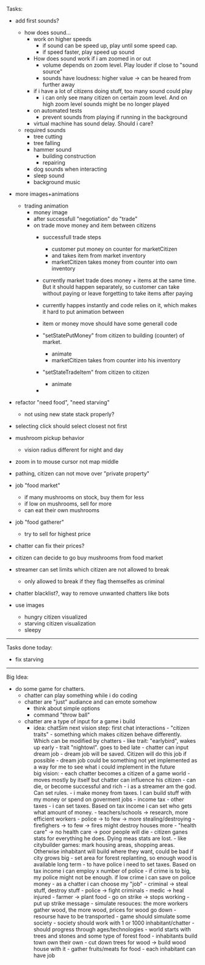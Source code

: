 Tasks:
- add first sounds?
    - how does sound...
        - work on higher speeds 
            - if sound can be speed up, play until some speed cap. 
            - if speed faster, play speed up sound
        - How does sound work if i am zoomed in or out
            - volume depends on zoom level. Play louder if close to "sound source"
            - sounds have loudness: higher value -> can be heared from further away
        - if i have a lot of citizens doing stuff, too many sound could play
            - i can only see many citizen on certain zoom level. And on high zoom level sounds might be no longer played
        - on automated tests
            - prevent sounds from playing if running in the background
        - virtual machine has sound delay. Should i care?
    - required sounds
        - tree cutting
        - tree falling
        - hammer sound
            - building construction
            - repairing
        - dog sounds when interacting
        - sleep sound
        - background music
- more images+animations
    - trading animation
        - money image
        - after successfull "negotiation" do "trade"
        - on trade move money and item between citizens
            - successfull trade steps
                - customer put money on counter for marketCitizen
                - and takes item from market inventory
                - marketCitizen takes money from counter into own inventory

            - currently market trade does money + items at the same time. But it should happen separately, so customer can take without paying or leave forgetting to take items after paying
            - currently happes instantly and code relies on it, which makes it hard to put animation between
            - item or money move should have some generall code
            - "setStatePutMoney" from citizen to building (counter) of market.
                - animate
                - marketCitizen takes from counter into his inventory
            - "setStateTradeItem" from citizen to citizen
                - animate
            - 
- refactor "need food", "need starving"
    - not using new state stack properly?

- selecting click should select closest not first
- mushroom pickup behavior
    - vision radius different for night and day
- zoom in to mouse cursor not map middle

- pathing, citizen can not move over "private property"
- job "food market"
    - if many mushrooms on stock, buy them for less
    - if low on mushrooms, sell for more
    - can eat their own mushrooms
- job "food gatherer"
    - try to sell for highest price
- chatter can fix their prices?
- citizen can decide to go buy mushrooms from food market
- streamer can set limits which citizen are not allowed to break
    - only allowed to break if they flag themselfes as criminal
- chatter blacklist?, way to remove unwanted chatters like bots

- use images
    - hungry citizen visualized
    - starving citizen visualization
    - sleepy

---------------------------------------------------
Tasks done today:
- fix starving


--------------------------------------------------
Big Idea:
- do some game for chatters.
    - chatter can play something while i do coding
    - chatter are "just" audiance and can emote somehow
        - think about simple options
        - command "throw ball"
    - chatter are a type of input for a game i build
        - idea: chatSim
            next vision step:
                first chat interactions
                - "citizen traits"
                    - something which makes citizen behave differently. Which can be modified by chatters
                        - like trait: "earlybird", wakes up early
                        - trait "nightowl". goes to bed late
                -  chatter can input dream job
                    - dream job will be saved. Citizen will do this job if possible
                    - dream job could be something not yet implemented as a way for me to see what i could implement in the future                    
            big vision:
                - each chatter becomes a citizen of a game world
                    - moves mostly by itself but chatter can influence his citizen
                    - can die, or become successful and rich
                - i as a streamer am the god. Can set rules. 
                    - i make money from taxes. I can build stuff with my money or spend on goverment jobs
                        - income tax
                        - other taxes
                    - i can set taxes. Based on tax income i can set who gets what amount of money.
                        - teachers/schools -> research, more efficient workers
                        - police  -> to few -> more stealing/destroying
                        - firefighers -> to few -> fires might destroy houses more
                        - "health care" -> no health care -> poor people will die
                                - citizen ganes stats for everything he does. Dying meas stats are lost. 
                    - like citybuilder games: mark housing areas, shopping areas. Otherwise inhabitant will build where they want, could be bad if city grows big
                    - set area for forest replanting, so enough wood is available long term
                    - to have police i need to set taxes. Based on tax income i can employ x number of police
                        - if crime is to big, my police might not be enough. if low crime i can save on police money
                - as a chatter i can choose my "job"
                    - criminal -> steal stuff, destroy stuff
                    - police -> fight criminals
                    - medic -> heal injured
                    - farmer -> plant food
                    - go on strike -> stops working
                        - put up strike message
                - simulate resouces: the more workers gather wood, the more wood, prices for wood go down
                    - resourse have to be transported
                - game should simulate some society
                - society should work with 1 or 1000 inhabitant/chatter
                - should progress through ages/technologies
                - world starts with trees and stones and some type of forest food
                - inhabitants build town own their own
                    - cut down trees for wood -> build wood house with it
                    - gather fruits/meats for food
                    - each inhabitant can have job


